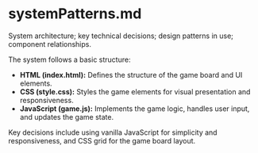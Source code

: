 # systemPatterns.md

System architecture; key technical decisions; design patterns in use; component relationships.

The system follows a basic structure:

*   **HTML (index.html):** Defines the structure of the game board and UI elements.
*   **CSS (style.css):** Styles the game elements for visual presentation and responsiveness.
*   **JavaScript (game.js):** Implements the game logic, handles user input, and updates the game state.

Key decisions include using vanilla JavaScript for simplicity and responsiveness, and CSS grid for the game board layout.
